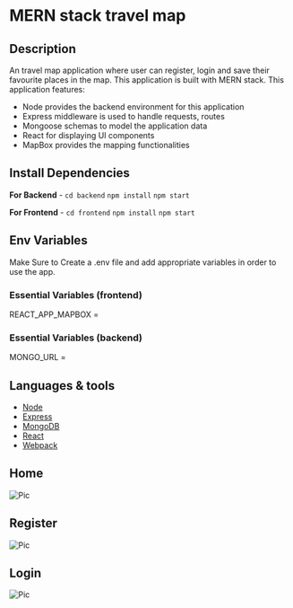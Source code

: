 # MERN stack travel map

## Description

An travel map application where user can register, login and save their favourite places in the map. This application is built with MERN stack. This application features:

- Node provides the backend environment for this application
- Express middleware is used to handle requests, routes
- Mongoose schemas to model the application data
- React for displaying UI components
- MapBox provides the mapping functionalities

## Install Dependencies

**For Backend** - `cd backend` `npm install` `npm start`

**For Frontend** - `cd frontend` `npm install` `npm start`

## Env Variables

Make Sure to Create a .env file and add appropriate variables in order to use the app.

### Essential Variables (frontend)

REACT_APP_MAPBOX =

### Essential Variables (backend)

MONGO_URL =

## Languages & tools

- [Node](https://nodejs.org/en/)
- [Express](https://expressjs.com/)
- [MongoDB](https://mongodb.com/)
- [React](https://reactjs.org/)
- [Webpack](https://webpack.js.org/)

## Home

![Pic](https://raw.githubusercontent.com/healmasud/mern-stack-travel-map/master/github-overview/home.png)

## Register

![Pic](https://raw.githubusercontent.com/healmasud/mern-stack-travel-map/master/github-overview/register.png)

## Login

![Pic](https://raw.githubusercontent.com/healmasud/mern-stack-travel-map/master/github-overview/login.png)
